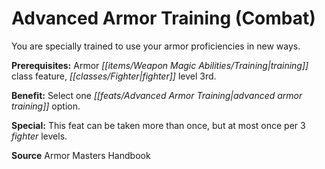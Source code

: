 ﻿---
cssclass: [feats]

---
# Advanced Armor Training (Combat)

You are specially trained to use your armor proficiencies in new ways.

**Prerequisites:** Armor _[[items/Weapon Magic Abilities/Training|training]]_ class feature, _[[classes/Fighter|fighter]]_ level 3rd.

**Benefit:** Select one _[[feats/Advanced Armor Training|advanced armor training]]_ option.

**Special:** This feat can be taken more than once, but at most once per 3 _fighter_ levels.

**Source** Armor Masters Handbook